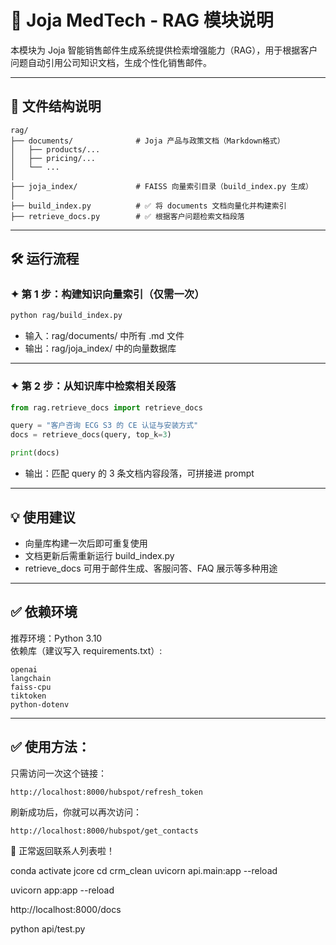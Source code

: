 # 🧠 Joja MedTech - RAG 模块说明

本模块为 Joja 智能销售邮件生成系统提供检索增强能力（RAG），用于根据客户问题自动引用公司知识文档，生成个性化销售邮件。

---

## 📁 文件结构说明

```
rag/
├── documents/              # Joja 产品与政策文档（Markdown格式）
│   ├── products/...
│   ├── pricing/...
│   └── ...
│
├── joja_index/             # FAISS 向量索引目录（build_index.py 生成）
│
├── build_index.py          # ✅ 将 documents 文档向量化并构建索引
├── retrieve_docs.py        # ✅ 根据客户问题检索文档段落
```

---

## 🛠 运行流程

### ✦ 第 1 步：构建知识向量索引（仅需一次）

```bash
python rag/build_index.py
```

- 输入：rag/documents/ 中所有 .md 文件
- 输出：rag/joja_index/ 中的向量数据库

---

### ✦ 第 2 步：从知识库中检索相关段落

```python
from rag.retrieve_docs import retrieve_docs

query = "客户咨询 ECG S3 的 CE 认证与安装方式"
docs = retrieve_docs(query, top_k=3)

print(docs)
```

- 输出：匹配 query 的 3 条文档内容段落，可拼接进 prompt

---

## 💡 使用建议

- 向量库构建一次后即可重复使用
- 文档更新后需重新运行 build_index.py
- retrieve_docs 可用于邮件生成、客服问答、FAQ 展示等多种用途

---

## ✅ 依赖环境

推荐环境：Python 3.10  
依赖库（建议写入 requirements.txt）:

```
openai
langchain
faiss-cpu
tiktoken
python-dotenv
```




---

## ✅ 使用方法：

只需访问一次这个链接：

```
http://localhost:8000/hubspot/refresh_token
```

刷新成功后，你就可以再次访问：

```
http://localhost:8000/hubspot/get_contacts
```

🎉 正常返回联系人列表啦！


conda activate jcore
cd crm_clean
uvicorn api.main:app --reload

uvicorn app:app --reload

http://localhost:8000/docs

python api/test.py


